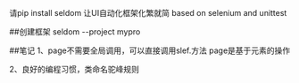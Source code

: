 请pip install seldom 让UI自动化框架化繁就简
based on selenium and unittest

##创建框架
seldom --project mypro

##笔记
1、page不需要全局调用，可以直接调用slef.方法
   page是基于元素的操作
   
2、良好的编程习惯，类命名驼峰规则